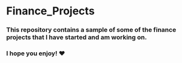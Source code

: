 # Finance_Projects

### This repository contains a sample of some of the finance projects that I have started and am working on.
### I hope you enjoy! :heart:

